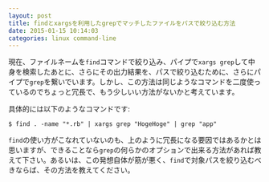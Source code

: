 ```yaml
---
layout: post
title: findとxargsを利用したgrepでマッチしたファイルをパスで絞り込む方法
date: 2015-01-15 10:14:03
categories: linux command-line
---
```

<p>現在、ファイルネームを<code>find</code>コマンドで絞り込み、パイプで<code>xargs grep</code>して中身を検索したあとに、さらにその出力結果を、パスで絞り込むために、さらにパイプで<code>grep</code>を繋いでいます。しかし、この方法は同じようなコマンドを二度使っているのでちょっと冗長で、もう少しいい方法がないかと考えています。</p>

<p>具体的には以下のようなコマンドです:</p>

<pre><code>$ find . -name "*.rb" | xargs grep "HogeHoge" | grep "app"
</code></pre>

<p><code>find</code>の使い方がこなれていないのも、上のように冗長になる要因ではあるかとは思いますが、できることなら<code>grep</code>の何らかのオプションで出来る方法があれば教えて下さい。あるいは、この発想自体が筋が悪く、<code>find</code>で対象パスを絞り込むべきならば、その方法を教えてください。</p>
